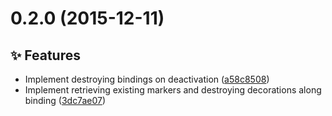 <a name="0.2.0"></a>
# 0.2.0 (2015-12-11)

## :sparkles: Features

- Implement destroying bindings on deactivation ([a58c8508](https://github.com/atom-minimap/minimap-bookmarks/commit/a58c8508dcf1e7e65bb1f86d6e07bb1639a26f9d))
- Implement retrieving existing markers and destroying decorations along binding ([3dc7ae07](https://github.com/atom-minimap/minimap-bookmarks/commit/3dc7ae07d6179be70fc823c953c68cb8e0c986ff))
